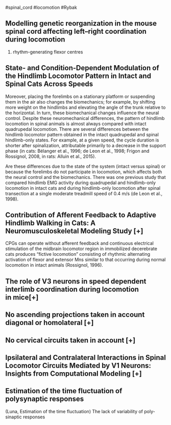 #spinal_cord
#locomotion 
#Rybak

## Modelling genetic reorganization in the mouse spinal cord affecting left–right coordination during locomotion

1. rhythm-generating flexor centres

## State- and Condition-Dependent Modulation of the Hindlimb Locomotor Pattern in Intact and Spinal Cats Across Speeds

Moreover, placing the forelimbs on a stationary platform or suspending them in the air also changes the biomechanics; for example, by shifting more weight on the hindlimbs and elevating the angle of the trunk relative to the horizontal. In turn, these biomechanical changes influence the neural control. 
Despite these neuromechanical differences, the pattern of hindlimb locomotion in spinal animals is almost always compared with intact quadrupedal locomotion. There are several differences between the hindlimb locomotor pattern obtained in the intact quadrupedal and spinal hindlimb-only states. For example, at a given speed, the cycle duration is shorter after spinalization, attributable primarily to a decrease in the support phase (in cats: Bélanger et al., 1996; de Leon et al., 1998; Frigon and Rossignol, 2008, in rats: Alluin et al., 2015).

Are these differences due to the state of the system (intact versus spinal) or because the forelimbs do not participate in locomotion, which affects both the neural control and the biomechanics. There was one previous study that compared hindlimb EMG activity during quadrupedal and hindlimb-only locomotion in intact cats and during hindlimb-only locomotion after spinal transection at a single moderate treadmill speed of 0.4 m/s (de Leon et al., 1998).


## Contribution of Afferent Feedback to Adaptive Hindlimb Walking in Cats: A Neuromusculoskeletal Modeling Study [+]

CPGs can operate without afferent feedback and continuous electrical stimulation of the midbrain locomotor region in immobilized decerebrate cats produces “fictive locomotion” consisting of rhythmic alternating activation of flexor and extensor Mns similar to that occurring during normal locomotion in intact animals (Rossignol, 1996).

## The role of V3 neurons in speed dependent interlimb coordination during locomotion in mice[+]

## No ascending projections taken in account diagonal or homolateral [+]


## No cervical circuits taken in account [+]

## Ipsilateral and Contralateral Interactions in Spinal Locomotor Circuits Mediated by V1 Neurons: Insights from Computational Modeling [+]


## Estimation of the time fluctuation of polysynaptic responses 

(Luna, Estimation of the time fluctuation)
The lack of variability of poly-sinaptic responses

